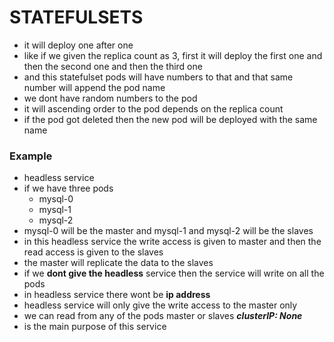 # STATEFULSETS
* it will deploy one after one
* like if we given the replica count as 3, first it will deploy the first one and then the second one and then the third one
* and this statefulset pods will have numbers to that and that same number will append the pod name
* we dont have random numbers to the pod
* it will ascending order to the pod depends on the replica count
* if the pod got deleted then the new pod will be deployed with the same name 
### Example
* headless service
* if we have three pods 
    * mysql-0
    * mysql-1 
    * mysql-2
* mysql-0 will be the master and mysql-1 and mysql-2 will be the slaves
* in this headless service the write access is given to master and then the read access is given to the slaves
* the master will replicate the data to the slaves
* if we **dont give the headless** service then the service will write on all the pods
* in headless service there wont be **ip address**
* headless service will only give the write access to the master only
* we can read from any of the pods master or slaves
***clusterIP: None***
* is the main purpose of this service
